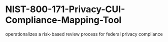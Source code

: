 # NIST-800-171-Privacy-CUI-Compliance-Mapping-Tool
operationalizes a risk-based review process for federal privacy compliance 

